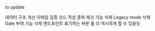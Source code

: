 to update

데이터 구조 개선
이메일 검증 코드 작성
중복 체크 기능 삭제
Legacy mode 삭제
Gate 부여 기능 삭제
엔드포인트 표기하는 부분 좀 더 섹시하게 할 수 있을듯
